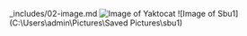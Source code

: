 _includes/02-image.md
![Image of Yaktocat](http://octodex.github.com/images/yaktocat.png)
![Image of Sbu1](C:\Users\admin\Pictures\Saved Pictures\sbu1)
